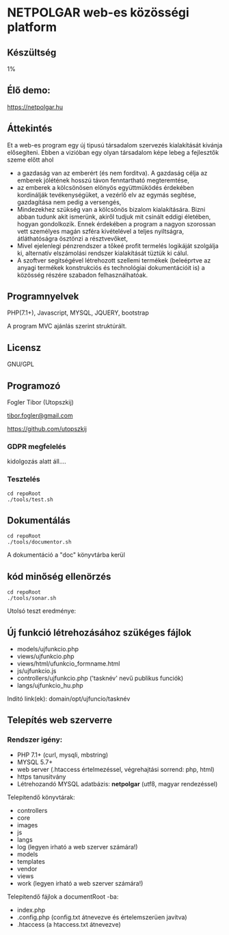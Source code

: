 # NETPOLGAR web-es közösségi platform

## Készültség

1%

## Élő demo:

https://netpolgar.hu

## Áttekintés

Et a web-es program egy új tipusú társadalom szervezés kialakítását kivánja elősegíteni. Ebben a vizióban egy olyan társadalom képe lebeg a fejlesztők szeme előtt  ahol
- a gazdaság van az emberért (és nem forditva). A gazdaság célja az emberek jólétének hosszú távon fenntartható megteremtése,  
- az emberek a kölcsönösen elönyös együttmüködés érdekében kordinálják tevékenységüket, a vezérlő elv az egymás segítése, gazdagítása nem pedig a versengés,
- Mindezekhez szükség van a kölcsönös bizalom kialakítására. Bizni abban tudunk akit ismerünk, akiről tudjuk mit csinált eddigi életében, hogyan gondolkozik. Ennek érdekében a program a nagyon szorossan vett személyes magán szféra kivételével a teljes nyiltságra, átláthatóságra ösztönzi a résztvevőket,
- Mivel ejelenlegi pénzrendszer a tőkeé profit termelés logikáját szolgálja ki, alternatív elszámolási rendszer kialakítását tüztük ki cálul.
- A szoftver segitségével létrehozott szellemi termékek (beleéprtve az anyagi termékek konstrukciós és technológiai dokumentációit is) a közösség részére szabadon felhasználhatóak.


## Programnyelvek

PHP(7.1+), Javascript, MYSQL, JQUERY, bootstrap
 
A program MVC ajánlás szerint struktúrált.

## Licensz

GNU/GPL
 
## Programozó

Fogler Tibor (Utopszkij)

tibor.fogler@gmail.com 

https://github.com/utopszkij


### GDPR megfelelés

kidolgozás alatt áll....

### Tesztelés
```
cd repoRoot
./tools/test.sh
```

## Dokumentálás
```
cd repoRoot
./tools/documentor.sh
```
A dokumentáció a "doc" könyvtárba kerül

## kód minőség ellenörzés
```
cd repoRoot
./tools/sonar.sh
```
Utolsó teszt eredménye:


## Új funkció létrehozásához szükéges fájlok

- models/ujfunkcio.php
- views/ujfunkcio.php
- views/html/ufunkcio_formname.html
- js/ujfunkcio.js
- controllers/ujfunkcio.php ('tasknév' nevű publikus funciók)
- langs/ujfunkcio_hu.php

Inditó link(ek):  domain/opt/ujfuncio/tasknév


## Telepítés web szerverre

### Rendszer igény:

- PHP 7.1+  (curl, mysqli, mbstring)
- MYSQL 5.7+
- web server (.htaccess értelmezéssel, végrehajtási sorrend: php, html)
- https tanusitvány
- Létrehozandó MYSQL adatbázis: **netpolgar** (utf8, magyar rendezéssel)


Telepítendő  könyvtárak:
- controllers
- core
- images
- js
- langs
- log (legyen irható a web szerver számára!)
- models
- templates
- vendor
- views
- work (legyen irható a web szerver számára!)

Telepítendő fájlok a documentRoot -ba:
- index.php
- .config.php  (config.txt átnevezve és értelemszerüen javítva)
- .htaccess (a htaccess.txt átnevezve)


